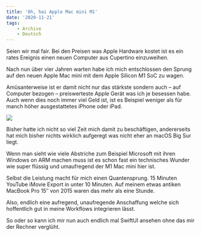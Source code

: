 ```yaml
---
title: 'Oh, hai Apple Mac mini M1'
date: '2020-11-21'
tags:
    - Archive
    - Deutsch
---
```


Seien wir mal fair. Bei den Preisen was Apple Hardware kostet ist es ein rates Ereignis einen neuen Computer aus Cupertino einzuweihen.

Nach nun über vier Jahren warten habe ich mich entschlossen den Sprung auf den neuen Apple Mac mini mit dem Apple Silicon M1 SoC zu wagen.

Amüsanterweise ist er damit nicht nur das stärkste sondern auch – auf Computer bezogen – preiswerteste Apple Gerät was ich je besessen habe. Auch wenn dies noch immer viel Geld ist, ist es Beispiel weniger als für manch höher ausgestattetes iPhone oder iPad.

![](assets/Bildschirmfoto-2020-12-01-um-17.51.25.png)

Bisher hatte ich nicht so viel Zeit mich damit zu beschäftigen, andererseits hat mich bisher nichts wirklich aufgeregt was nicht eher an macOS Big Sur liegt.

Wenn man sieht wie viele Abstriche zum Beispiel Microsoft mit ihren Windows on ARM machen muss ist es schon fast ein technisches Wunder wie super flüssig und umaufregend der M1 Mac mini hier ist.

Selbst die Leistung macht für mich einen Quantensprung. 15 Minuten YouTube iMovie Export in unter 10 Minuten. Auf meinem etwas antiken MacBook Pro 15″ von 2015 waren das mehr als eine Stunde.

Also, endlich eine aufregend, unaufregende Anschaffung welche sich hoffentlich gut in meine Workflows integrieren lässt.

So oder so kann ich mir nun auch endlich mal SwiftUI ansehen ohne das mir der Rechner verglüht.
